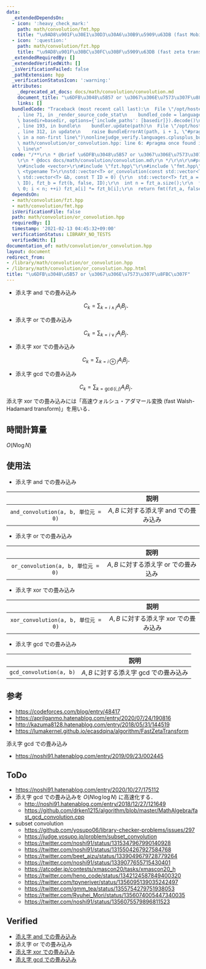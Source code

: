 ```yaml
---
data:
  _extendedDependsOn:
  - icon: ':heavy_check_mark:'
    path: math/convolution/fmt.hpp
    title: "\u9AD8\u901F\u30E1\u30D3\u30A6\u30B9\u5909\u63DB (fast Mobius transform)"
  - icon: ':question:'
    path: math/convolution/fzt.hpp
    title: "\u9AD8\u901F\u30BC\u30FC\u30BF\u5909\u63DB (fast zeta transform)"
  _extendedRequiredBy: []
  _extendedVerifiedWith: []
  _isVerificationFailed: false
  _pathExtension: hpp
  _verificationStatusIcon: ':warning:'
  attributes:
    _deprecated_at_docs: docs/math/convolution/convolution.md
    document_title: "\u6DFB\u3048\u5B57 or \u3067\u306E\u7573\u307F\u8FBC\u307F"
    links: []
  bundledCode: "Traceback (most recent call last):\n  File \"/opt/hostedtoolcache/Python/3.9.1/x64/lib/python3.9/site-packages/onlinejudge_verify/documentation/build.py\"\
    , line 71, in _render_source_code_stat\n    bundled_code = language.bundle(stat.path,\
    \ basedir=basedir, options={'include_paths': [basedir]}).decode()\n  File \"/opt/hostedtoolcache/Python/3.9.1/x64/lib/python3.9/site-packages/onlinejudge_verify/languages/cplusplus.py\"\
    , line 193, in bundle\n    bundler.update(path)\n  File \"/opt/hostedtoolcache/Python/3.9.1/x64/lib/python3.9/site-packages/onlinejudge_verify/languages/cplusplus_bundle.py\"\
    , line 312, in update\n    raise BundleErrorAt(path, i + 1, \"#pragma once found\
    \ in a non-first line\")\nonlinejudge_verify.languages.cplusplus_bundle.BundleErrorAt:\
    \ math/convolution/or_convolution.hpp: line 6: #pragma once found in a non-first\
    \ line\n"
  code: "/**\r\n * @brief \u6DFB\u3048\u5B57 or \u3067\u306E\u7573\u307F\u8FBC\u307F\
    \r\n * @docs docs/math/convolution/convolution.md\r\n */\r\n\r\n#pragma once\r\
    \n#include <vector>\r\n#include \"fzt.hpp\"\r\n#include \"fmt.hpp\"\r\n\r\ntemplate\
    \ <typename T>\r\nstd::vector<T> or_convolution(const std::vector<T> &a, const\
    \ std::vector<T> &b, const T ID = 0) {\r\n  std::vector<T> fzt_a = fzt(a, false,\
    \ ID), fzt_b = fzt(b, false, ID);\r\n  int n = fzt_a.size();\r\n  for (int i =\
    \ 0; i < n; ++i) fzt_a[i] *= fzt_b[i];\r\n  return fmt(fzt_a, false);\r\n}\r\n"
  dependsOn:
  - math/convolution/fzt.hpp
  - math/convolution/fmt.hpp
  isVerificationFile: false
  path: math/convolution/or_convolution.hpp
  requiredBy: []
  timestamp: '2021-02-13 04:45:32+09:00'
  verificationStatus: LIBRARY_NO_TESTS
  verifiedWith: []
documentation_of: math/convolution/or_convolution.hpp
layout: document
redirect_from:
- /library/math/convolution/or_convolution.hpp
- /library/math/convolution/or_convolution.hpp.html
title: "\u6DFB\u3048\u5B57 or \u3067\u306E\u7573\u307F\u8FBC\u307F"
---
```

- 添え字 and での畳み込み

  $$C_k = \sum_{k = i \land j} A_i B_j \text{．}$$

- 添え字 or での畳み込み

  $$C_k = \sum_{k = i \lor j} A_i B_j \text{．}$$

- 添え字 xor での畳み込み

  $$C_k = \sum_{k = i \oplus j} A_i B_j \text{．}$$

- 添え字 gcd での畳み込み

  $$C_k = \sum_{k = \gcd(i, j)} A_i B_j \text{．}$$

添え字 xor での畳み込みには「高速ウォルシュ・アダマール変換 (fast Walsh-Hadamard transform)」を用いる．


## 時間計算量

$O(N\log{N})$


## 使用法

- 添え字 and での畳み込み

||説明|
|:--:|:--:|
|`and_convolution(a, b, 単位元 = 0)`|$A, B$ に対する添え字 and での畳み込み|

- 添え字 or での畳み込み

||説明|
|:--:|:--:|
|`or_convolution(a, b, 単位元 = 0)`|$A, B$ に対する添え字 or での畳み込み|

- 添え字 xor での畳み込み

||説明|
|:--:|:--:|
|`xor_convolution(a, b, 単位元 = 0)`|$A, B$ に対する添え字 xor での畳み込み|

- 添え字 gcd での畳み込み

||説明|
|:--:|:--:|
|`gcd_convolution(a, b)`|$A, B$ に対する添え字 gcd での畳み込み|


## 参考

- https://codeforces.com/blog/entry/48417
- https://aprilganmo.hatenablog.com/entry/2020/07/24/190816
- http://kazuma8128.hatenablog.com/entry/2018/05/31/144519
- https://lumakernel.github.io/ecasdqina/algorithm/FastZetaTransform

添え字 gcd での畳み込み
  - https://noshi91.hatenablog.com/entry/2019/09/23/002445


## ToDo

- https://noshi91.hatenablog.com/entry/2020/10/27/175112
- 添え字 gcd での畳み込みを $O(N\log{\log{N}})$ に高速化する．
  - http://noshi91.hatenablog.com/entry/2018/12/27/121649
  - https://github.com/drken1215/algorithm/blob/master/MathAlgebra/fast_gcd_convolution.cpp
- subset convolution
  - https://github.com/yosupo06/library-checker-problems/issues/297
  - https://judge.yosupo.jp/problem/subset_convolution
  - https://twitter.com/noshi91/status/1315347967990140928
  - https://twitter.com/noshi91/status/1315504267927584768
  - https://twitter.com/beet_aizu/status/1339049679728779264
  - https://twitter.com/noshi91/status/1339077655715430401
  - https://atcoder.jp/contests/xmascon20/tasks/xmascon20_h
  - https://twitter.com/heno_code/status/1342124587849400320
  - https://twitter.com/tpyneriver/status/1356095139035242497
  - https://twitter.com/gmm_tea/status/1355754279751938053
  - https://twitter.com/Ryuhei_Mori/status/1356074005447340035
  - https://twitter.com/noshi91/status/1356075579896811523


## Verified

- [添え字 and での畳み込み](https://judge.yosupo.jp/submission/32176)
- 添え字 or での畳み込み
- [添え字 xor での畳み込み](https://judge.yosupo.jp/submission/32459)
- [添え字 gcd での畳み込み](https://atcoder.jp/contests/agc038/submissions/9311349)
